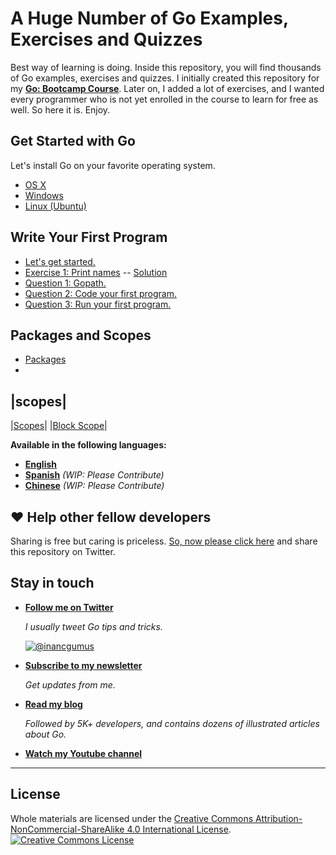 # A Huge Number of Go Examples, Exercises and Quizzes

Best way of learning is doing. Inside this repository, you will find thousands of Go examples, exercises and quizzes. I initially created this repository for my **[Go: Bootcamp Course](https://www.udemy.com/course/learn-go-the-complete-bootcamp-course-golang/?referralCode=5CE6EB34E2B1EF4A7D37)**. Later on, I added a lot of exercises, and I wanted every programmer who is not yet enrolled in the course to learn for free as well. So here it is. Enjoy.

## Get Started with Go

Let's install Go on your favorite operating system.
* [OS X](https://github.com/inancgumus/learngo/blob/master/01-get-started/osx-installation.md)
* [Windows](https://github.com/inancgumus/learngo/blob/master/01-get-started/windows-installation.md)
* [Linux (Ubuntu)](https://github.com/inancgumus/learngo/blob/master/01-get-started/ubuntu-installation.md)

## Write Your First Program
* [Let's get started.](https://github.com/inancgumus/learngo/blob/master/01-get-started/README.md)
* [Exercise 1: Print names](https://github.com/inancgumus/learngo/blob/master/02-write-your-first-program/exercises/01-print-names/main.go) -- [Solution](https://github.com/inancgumus/learngo/blob/master/02-write-your-first-program/exercises/01-print-names/solution/main.go)
* [Question 1: Gopath.](https://github.com/inancgumus/learngo/tree/master/02-write-your-first-program/questions/01-gopath)
* [Question 2: Code your first program.](https://github.com/inancgumus/learngo/tree/master/02-write-your-first-program/questions/02-code-your-first-program)
* [Question 3: Run your first program.](https://github.com/inancgumus/learngo/tree/master/02-write-your-first-program/questions/03-run-your-first-program)

## Packages and Scopes
* [Packages](https://github.com/inancgumus/learngo/blob/master/03-packages-and-scopes/01-packages/main.go)
*
|scopes|
--
|[Scopes](https://github.com/inancgumus/learngo/blob/master/03-packages-and-scopes/02-scopes/01-scopes/main.go)|
|[Block Scope](https://github.com/inancgumus/learngo/blob/master/03-packages-and-scopes/02-scopes/02-block-scope/main.go)|




**Available in the following languages:**
* **[English](https://github.com/inancgumus/learngo)**
* **[Spanish](translation/spanish)** _(WIP: Please Contribute)_
* **[Chinese](translation/chinese)** _(WIP: Please Contribute)_

## ❤️ Help other fellow developers

Sharing is free but caring is priceless. [So, now please click here](https://twitter.com/intent/tweet?text=I%27m%20learning%20%23golang%20with%201000%2B%20hand-crafted%20examples%2C%20exercises%2C%20and%20quizzes.&url=https://github.com/inancgumus/learngo&via=inancgumus) and share this repository on Twitter.

## Stay in touch

* **[Follow me on Twitter](https://twitter.com/inancgumus)**

  _I usually tweet Go tips and tricks._

  [![@inancgumus](https://img.shields.io/twitter/follow/inancgumus.svg?style=social&label=@inancgumus)](https://twitter.com/inancgumus)

* **[Subscribe to my newsletter](https://eepurl.com/c4DMNX)**

  _Get updates from me._

* **[Read my blog](https://blog.learngoprogramming.com)**

  _Followed by 5K+ developers, and contains dozens of illustrated articles about Go._

* **[Watch my Youtube channel](https://www.youtube.com/channel/UCYxepZhtnFIVRh8t5H_QAdg?view_as=subscriber)**

---

## License
Whole materials are licensed under the <a rel="license" href="https://creativecommons.org/licenses/by-nc-sa/4.0/">Creative Commons Attribution-NonCommercial-ShareAlike 4.0 International License</a>.<br/>
<a rel="license" href="https://creativecommons.org/licenses/by-nc-sa/4.0/"><img alt="Creative Commons License" style="border-width:0" src="https://i.creativecommons.org/l/by-nc-sa/4.0/88x31.png"/></a>
